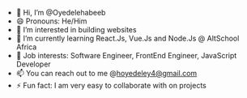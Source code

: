 - 👋 Hi, I’m @Oyedelehabeeb
- 😄 Pronouns: He/Him 
- 👀 I’m interested in building websites 
- 🌱 I’m currently learning React.Js, Vue.Js and Node.Js @ AltSchool Africa 
- 💞️  Job interests: Software Engineer, FrontEnd Engineer, JavaScript Developer 
- 📫 You can reach out to me @hoyedeley4@gmail.com
- ⚡ Fun fact: I am very easy to collaborate with on projects 

<!---
Oyedelehabeeb/Oyedelehabeeb is a ✨ special ✨ repository because its `README.md` (this file) appears on your GitHub profile.
You can click the Preview link to take a look at your changes.
--->
